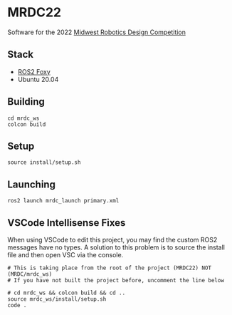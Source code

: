 # MRDC22

Software for the 2022 [Midwest Robotics Design Competition](https://mrdc.ec.illinois.edu/)

## Stack
 - [ROS2 Foxy](https://docs.ros.org/en/foxy/index.html)
 - Ubuntu 20.04

## Building

```shell
cd mrdc_ws
colcon build
```

## Setup

```shell
source install/setup.sh
```

## Launching

```shell
ros2 launch mrdc_launch primary.xml
```

## VSCode Intellisense Fixes

When using VSCode to edit this project, you may find the custom ROS2 messages have no types. A solution to this problem is to source the install file and then open VSC via the console.

```shell
# This is taking place from the root of the project (MRDC22) NOT (MRDC/mrdc_ws)
# If you have not built the project before, uncomment the line below

# cd mrdc_ws && colcon build && cd ..
source mrdc_ws/install/setup.sh
code .
```